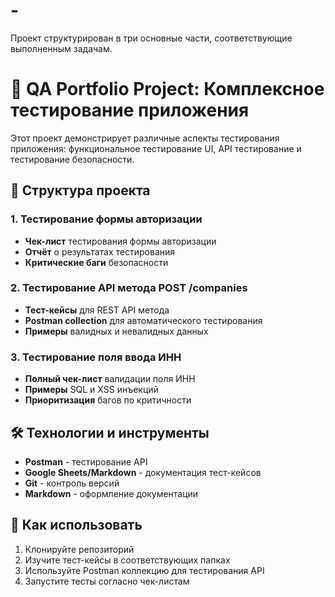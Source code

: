 # -
Проект структурирован в три основные части, соответствующие выполненным задачам.
# 🧪 QA Portfolio Project: Комплексное тестирование приложения

Этот проект демонстрирует различные аспекты тестирования приложения: функциональное тестирование UI, API тестирование и тестирование безопасности.

## 📂 Структура проекта

### 1. Тестирование формы авторизации
- **Чек-лист** тестирования формы авторизации
- **Отчёт** о результатах тестирования
- **Критические баги** безопасности

### 2. Тестирование API метода POST /companies
- **Тест-кейсы** для REST API метода
- **Postman collection** для автоматического тестирования
- **Примеры** валидных и невалидных данных

### 3. Тестирование поля ввода ИНН
- **Полный чек-лист** валидации поля ИНН
- **Примеры** SQL и XSS инъекций
- **Приоритизация** багов по критичности

## 🛠 Технологии и инструменты

- **Postman** - тестирование API
- **Google Sheets/Markdown** - документация тест-кейсов
- **Git** - контроль версий
- **Markdown** - оформление документации

## 🚀 Как использовать

1. Клонируйте репозиторий
2. Изучите тест-кейсы в соответствующих папках
3. Используйте Postman коллекцию для тестирования API
4. Запустите тесты согласно чек-листам
